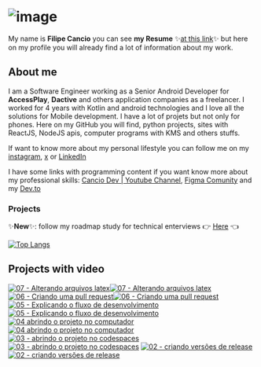 # ![image](https://github.com/user-attachments/assets/8e300507-a4d1-4221-a07f-88946a795e6e)


My name is **Filipe Cancio** you can see **my Resume** ✨[at this link](https://github.com/filipecancio/filipecancio/releases/latest)✨ but here on my profile you will already find a lot of information about my work.

## About me
I am a Software Engineer working as a Senior Android Developer for **AccessPlay**, **Dactive** and others application companies as a freelancer. I worked for 4 years with Kotlin and android technologies and I love all the solutions for Mobile development. I have a lot of projets but not only for phones. Here on my GitHub you will find, python projects, sites with ReactJS, NodeJS apis, computer programs with KMS and others stuffs. 

If want to know more about my personal lifestyle you can follow me on my [instagram](https://www.instagram.com/cancitoo/), [x](https://x.com/cancitoo) or [LinkedIn](https://www.linkedin.com/in/filipecancio/)

I have some links with programming content if you want know more about my professional skills: [Cancio Dev | Youtube Channel](https://www.youtube.com/channel/UC3kZydNxohr7-PHniplgC1Q),  [Figma Comunity](https://www.figma.com/@cancitoo) and my [Dev.to](https://dev.to/cancio)

### Projects

✨**New**✨: follow my roadmap study for technical enterviews 👉 [Here](https://github.com/users/filipecancio/projects/24) 👈
  
[![Top Langs](https://github-readme-stats.vercel.app/api/top-langs/?username=filipecancio&layout=compact&show_icons=true&theme=tokyonight)](https://github.com/anuraghazra/github-readme-stats)

## Projects with video
<!-- BEGIN YOUTUBE-CARDS -->
[![07 - Alterando arquivos latex](https://ytcards.demolab.com/?id=W0O7h-AALXQ&title=07+-+Alterando+arquivos+latex&lang=en&timestamp=1711473926&background_color=%230d1117&title_color=%23ffffff&stats_color=%23dedede&max_title_lines=2&width=250&border_radius=5 "07 - Alterando arquivos latex")](https://www.youtube.com/watch?v=W0O7h-AALXQ#gh-dark-mode-only)[![07 - Alterando arquivos latex](https://ytcards.demolab.com/?id=W0O7h-AALXQ&title=07+-+Alterando+arquivos+latex&lang=en&timestamp=1711473926&background_color=%23ffffff&title_color=%2324292f&stats_color=%2357606a&max_title_lines=2&width=250&border_radius=5 "07 - Alterando arquivos latex")](https://www.youtube.com/watch?v=W0O7h-AALXQ#gh-light-mode-only)
[![06 -  Criando uma pull request](https://ytcards.demolab.com/?id=auHE0sUdpMI&title=06+-++Criando+uma+pull+request&lang=en&timestamp=1711473886&background_color=%230d1117&title_color=%23ffffff&stats_color=%23dedede&max_title_lines=2&width=250&border_radius=5 "06 -  Criando uma pull request")](https://www.youtube.com/watch?v=auHE0sUdpMI#gh-dark-mode-only)[![06 -  Criando uma pull request](https://ytcards.demolab.com/?id=auHE0sUdpMI&title=06+-++Criando+uma+pull+request&lang=en&timestamp=1711473886&background_color=%23ffffff&title_color=%2324292f&stats_color=%2357606a&max_title_lines=2&width=250&border_radius=5 "06 -  Criando uma pull request")](https://www.youtube.com/watch?v=auHE0sUdpMI#gh-light-mode-only)
[![05 - Explicando o fluxo de desenvolvimento](https://ytcards.demolab.com/?id=OO61ZRpnQFo&title=05+-+Explicando+o+fluxo+de+desenvolvimento&lang=en&timestamp=1711473845&background_color=%230d1117&title_color=%23ffffff&stats_color=%23dedede&max_title_lines=2&width=250&border_radius=5 "05 - Explicando o fluxo de desenvolvimento")](https://www.youtube.com/watch?v=OO61ZRpnQFo#gh-dark-mode-only)[![05 - Explicando o fluxo de desenvolvimento](https://ytcards.demolab.com/?id=OO61ZRpnQFo&title=05+-+Explicando+o+fluxo+de+desenvolvimento&lang=en&timestamp=1711473845&background_color=%23ffffff&title_color=%2324292f&stats_color=%2357606a&max_title_lines=2&width=250&border_radius=5 "05 - Explicando o fluxo de desenvolvimento")](https://www.youtube.com/watch?v=OO61ZRpnQFo#gh-light-mode-only)
[![04   abrindo o projeto no computador](https://ytcards.demolab.com/?id=2dwTHC7rIwc&title=04+++abrindo+o+projeto+no+computador&lang=en&timestamp=1711473808&background_color=%230d1117&title_color=%23ffffff&stats_color=%23dedede&max_title_lines=2&width=250&border_radius=5 "04   abrindo o projeto no computador")](https://www.youtube.com/watch?v=2dwTHC7rIwc#gh-dark-mode-only)[![04   abrindo o projeto no computador](https://ytcards.demolab.com/?id=2dwTHC7rIwc&title=04+++abrindo+o+projeto+no+computador&lang=en&timestamp=1711473808&background_color=%23ffffff&title_color=%2324292f&stats_color=%2357606a&max_title_lines=2&width=250&border_radius=5 "04   abrindo o projeto no computador")](https://www.youtube.com/watch?v=2dwTHC7rIwc#gh-light-mode-only)
[![03 -  abrindo o projeto no codespaces](https://ytcards.demolab.com/?id=95DuP4wMkgI&title=03+-++abrindo+o+projeto+no+codespaces&lang=en&timestamp=1711473763&background_color=%230d1117&title_color=%23ffffff&stats_color=%23dedede&max_title_lines=2&width=250&border_radius=5 "03 -  abrindo o projeto no codespaces")](https://www.youtube.com/watch?v=95DuP4wMkgI#gh-dark-mode-only)[![03 -  abrindo o projeto no codespaces](https://ytcards.demolab.com/?id=95DuP4wMkgI&title=03+-++abrindo+o+projeto+no+codespaces&lang=en&timestamp=1711473763&background_color=%23ffffff&title_color=%2324292f&stats_color=%2357606a&max_title_lines=2&width=250&border_radius=5 "03 -  abrindo o projeto no codespaces")](https://www.youtube.com/watch?v=95DuP4wMkgI#gh-light-mode-only)
[![02  - criando versões de release](https://ytcards.demolab.com/?id=pjIIR51WXSk&title=02++-+criando+vers%C3%B5es+de+release&lang=en&timestamp=1711473718&background_color=%230d1117&title_color=%23ffffff&stats_color=%23dedede&max_title_lines=2&width=250&border_radius=5 "02  - criando versões de release")](https://www.youtube.com/watch?v=pjIIR51WXSk#gh-dark-mode-only)[![02  - criando versões de release](https://ytcards.demolab.com/?id=pjIIR51WXSk&title=02++-+criando+vers%C3%B5es+de+release&lang=en&timestamp=1711473718&background_color=%23ffffff&title_color=%2324292f&stats_color=%2357606a&max_title_lines=2&width=250&border_radius=5 "02  - criando versões de release")](https://www.youtube.com/watch?v=pjIIR51WXSk#gh-light-mode-only)
<!-- END YOUTUBE-CARDS -->
